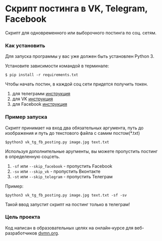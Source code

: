 # Скрипт постинга в VK, Telegram, Facebook

Скрипт для одновременного или выборочного постинга по соц. сетям.

### Как установить

Для запуска программы у вас уже должен быть установлен Python 3. 

Установите зависимости командой в терминале:

```
$ pip install -r requirements.txt
```

Чтобы начать постин, в каждой соц сети придется получить токен.
1. для телеграмм [инструкция](https://smmplanner.com/blog/otlozhennyj-posting-v-telegram/)
2. для VK [инструкция](https://devman.org/qna/63/kak-poluchit-token-polzovatelja-dlja-vkontakte/)
3. для Facebook [инструкция](https://developers.facebook.com/docs/graph-api/explorer/)

### Пример запуска
Скрипт принимает на вход два обязательных аргумента, путь до изображения и путь до текстового файла с самим постом(*.txt)
```
$python3 vk_tg_fb_posting.py image.jpg text.txt
```

Используя дополнительные аругменты, вы можете пропустить постинг в определенную соцсеть.
1. `-sf` или `--skip_facebook` - пропустить Facebook
2. `-sv` или `--skip_vk` - пропустить Вконтакте
3. `-st` или `--skip_telegram` - пропустить Телеграм

Пример:
```
$python3 vk_tg_fb_posting.py image.jpg text.txt -sf -sv
```
Такой ввод запустит скрипт на постинг только в телеграм!

### Цель проекта

Код написан в образовательных целях на онлайн-курсе для веб-разработчиков [dvmn.org](https://dvmn.org/).